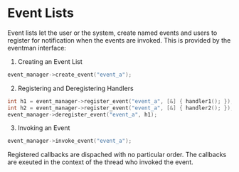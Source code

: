 Event Lists
===========

Event lists let the user or the system, create named events and users to 
register for notification when the events are invoked. This is provided by 
the eventman interface:

1. Creating an Event List

```c++
event_manager->create_event("event_a"); 
```

2. Registering and Deregistering Handlers

```c++
int h1 = event_manager->register_event("event_a", [&] { handler1(); });
int h2 = event_manager->register_event("event_a", [&] { handler2(); });
event_manager->deregister_event("event_a", h1);
```

3. Invoking an Event

```c++
event_manager->invoke_event("event_a");
```

Registered callbacks are dispached with no particular order.
The callbacks are exeuted in the context of the thread who invoked the event.
